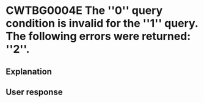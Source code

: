 # CWTBG0004E The ''0'' query condition is invalid for the ''1'' query. The following errors were returned: ''2''.

## Explanation

## User response